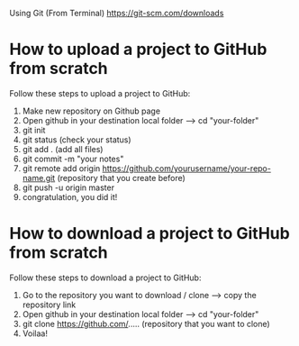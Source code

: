 
Using Git (From Terminal)
https://git-scm.com/downloads

# How to upload a project to GitHub from scratch
Follow these steps to upload a project to GitHub:
1. Make new repository on Github page
2. Open github in your destination local folder --> cd "your-folder"
3. git init
4. git status (check your status)
5. git add . (add all files)
6. git commit -m "your notes"
7. git remote add origin https://github.com/yourusername/your-repo-name.git (repository that you create before)
8. git push -u origin master
9. congratulation, you did it!

# How to download a project to GitHub from scratch
Follow these steps to download a project to GitHub:
1. Go to the repository you want to download / clone --> copy the repository link 
2. Open github in your destination local folder --> cd "your-folder"
3. git clone https://github.com/..... (repository that you want to clone)
4. Voilaa!
